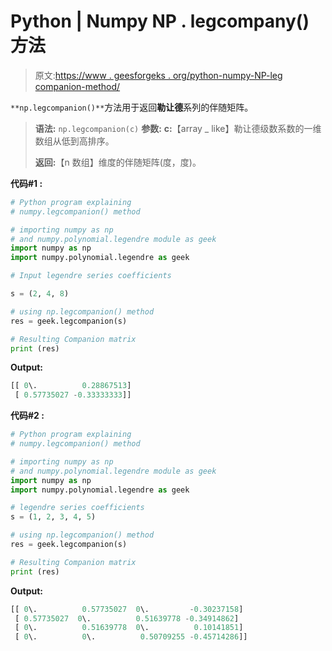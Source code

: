 # Python | Numpy NP . legcompany()方法

> 原文:[https://www . geesforgeks . org/python-numpy-NP-leg companion-method/](https://www.geeksforgeeks.org/python-numpy-np-legcompanion-method/)

`**np.legcompanion()**`方法用于返回**勒让德**系列的伴随矩阵。

> **语法:** `np.legcompanion(c)`
> **参数:**
> **c:**【array _ like】勒让德级数系数的一维数组从低到高排序。
> 
> **返回:**【n 数组】维度的伴随矩阵(度，度)。

**代码#1 :**

```py
# Python program explaining
# numpy.legcompanion() method 

# importing numpy as np  
# and numpy.polynomial.legendre module as geek 
import numpy as np 
import numpy.polynomial.legendre as geek

# Input legendre series coefficients

s = (2, 4, 8) 

# using np.legcompanion() method 
res = geek.legcompanion(s) 

# Resulting Companion matrix
print (res) 
```

**Output:**

```py
[[ 0\.          0.28867513]
 [ 0.57735027 -0.33333333]]

```

**代码#2 :**

```py
# Python program explaining
# numpy.legcompanion() method 

# importing numpy as np  
# and numpy.polynomial.legendre module as geek 
import numpy as np 
import numpy.polynomial.legendre as geek

# legendre series coefficients
s = (1, 2, 3, 4, 5) 

# using np.legcompanion() method 
res = geek.legcompanion(s) 

# Resulting Companion matrix
print (res) 
```

**Output:**

```py
[[ 0\.          0.57735027  0\.         -0.30237158]
 [ 0.57735027  0\.          0.51639778 -0.34914862]
 [ 0\.          0.51639778  0\.          0.10141851]
 [ 0\.          0\.          0.50709255 -0.45714286]]

```